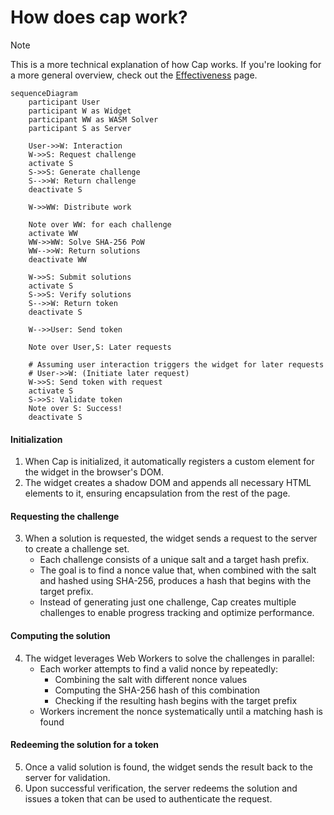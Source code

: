 # How does cap work?

> [!NOTE]
> This is a more technical explanation of how Cap works. If you're looking for a more general overview, check out the [Effectiveness](./effectiveness.md) page.

```mermaid
sequenceDiagram
    participant User
    participant W as Widget
    participant WW as WASM Solver
    participant S as Server

    User->>W: Interaction
    W->>S: Request challenge
    activate S
    S->>S: Generate challenge
    S-->>W: Return challenge
    deactivate S

    W->>WW: Distribute work

    Note over WW: for each challenge
    activate WW
    WW->>WW: Solve SHA-256 PoW
    WW-->>W: Return solutions
    deactivate WW

    W->>S: Submit solutions
    activate S
    S->>S: Verify solutions
    S-->>W: Return token
    deactivate S

    W-->>User: Send token

    Note over User,S: Later requests

    # Assuming user interaction triggers the widget for later requests
    # User->>W: (Initiate later request)
    W->>S: Send token with request
    activate S
    S->>S: Validate token
    Note over S: Success!
    deactivate S
```

#### Initialization

1. When Cap is initialized, it automatically registers a custom element for the widget in the browser's DOM.
2. The widget creates a shadow DOM and appends all necessary HTML elements to it, ensuring encapsulation from the rest of the page.

#### Requesting the challenge

3. When a solution is requested, the widget sends a request to the server to create a challenge set.
   - Each challenge consists of a unique salt and a target hash prefix.
   - The goal is to find a nonce value that, when combined with the salt and hashed using SHA-256, produces a hash that begins with the target prefix.
   - Instead of generating just one challenge, Cap creates multiple challenges to enable progress tracking and optimize performance.

#### Computing the solution

4. The widget leverages Web Workers to solve the challenges in parallel:
   - Each worker attempts to find a valid nonce by repeatedly:
     - Combining the salt with different nonce values
     - Computing the SHA-256 hash of this combination
     - Checking if the resulting hash begins with the target prefix
   - Workers increment the nonce systematically until a matching hash is found

#### Redeeming the solution for a token

5. Once a valid solution is found, the widget sends the result back to the server for validation.
6. Upon successful verification, the server redeems the solution and issues a token that can be used to authenticate the request.
